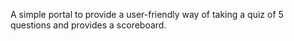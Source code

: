 A simple portal to provide a user-friendly way of taking a quiz of 5 questions and provides a scoreboard.
